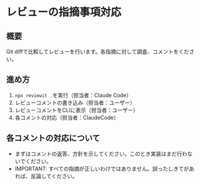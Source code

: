 # レビューの指摘事項対応

## 概要
Git diffで比較してレビューを行います。各指摘に対して調査、コメントをください。

## 進め方

1. `npx reviewit .`を実行（担当者：Claude Code）
1. レビューコメントの書き込み（担当者：ユーザー）
1. レビューコメントをCLIに表示（担当者：ユーザー）
1. 各コメントの対応（担当者：ClaudeCode）

## 各コメントの対応について
- まずはコメントの返答、方針を示してください。このとき実装はまだ行わないでください。
- IMPORTANT: すべての指摘が正しいわけではありません。誤ったしきてがあれば、反論してください。